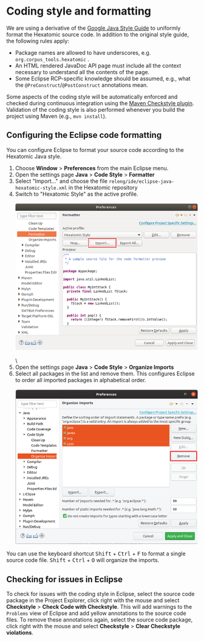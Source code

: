 # Coding style and formatting

We are using a derivative of the [Google Java Style Guide](https://google.github.io/styleguide/javaguide.html) to uniformly format the Hexatomic source code.
In addition to the original style guide, the following rules apply:
- Package names are allowed to have underscores, e.g. `org.corpus_tools.hexatomic` .
- An HTML rendered JavaDoc API page must include all the context necessary to understand all the contents of the page.
- Some Eclipse RCP-specific knowledge should be assumed, e.g., what the `@PreConstruct`/`@PostConstruct` annotations mean.

Some aspects of the coding style will be automatically enforced and checked during continuous integration using the
[Maven Checkstyle plugin](https://maven.apache.org/plugins/maven-checkstyle-plugin/).
Validation of the coding style is also performed whenever you build the project using Maven (e.g., `mvn install`).

## Configuring the Eclipse code formatting

You can configure Eclipse to format your source code according to the Hexatomic Java style.

1. Choose **Window** > **Preferences** from the main Eclipse menu.
2. Open the settings page **Java** > **Code Style** > **Formatter**
3. Select "Import..." and choose the file `releng/ide/eclipse-java-hexatomic-style.xml` in the Hexatomic repository
4. Switch to "Hexatomic Style" as the active profile.\
\
![Importing the Hexatomic Style formatting configuration file](./import-code-formatter.png)\
\
\
5. Open the settings page **Java** > **Code Style** > **Organize Imports**
6. Select all packages in the list and remove them. 
This configures Eclipse to order all imported packages in alphabetical order.\
\
![Configure the package import order](./configure-import-order.png)

You can use the keyboard shortcut <kbd>Shift</kbd> + <kbd>Ctrl</kbd> + <kbd>F</kbd> to format a single source code file.
<kbd>Shift</kbd> + <kbd>Ctrl</kbd> + <kbd>O</kbd> will organize the imports.



## Checking for issues in Eclipse

To check for issues with the coding style in Eclipse, select the source code package in the Project Explorer, click right with the mouse and select **Checkstyle** > **Check Code with Checkstyle**. 
This will add warnings to the `Problems` view of Eclipse and add yellow annotations to the source code files.
To remove these annotations again, select the source code package, click right with the mouse and select **Checkstyle** > **Clear Checkstyle violations**.
